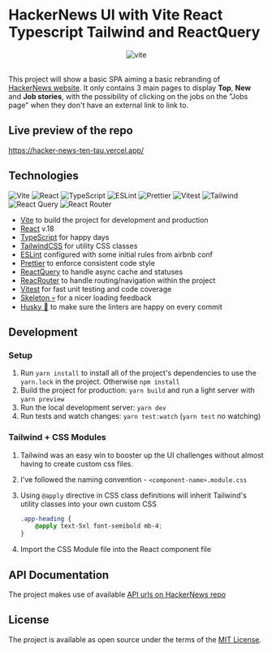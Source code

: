 # HackerNews UI with Vite React Typescript Tailwind and ReactQuery

<p align="center">
    <img src="https://miro.medium.com/v2/resize:fit:1200/1*A4AhcQBucS8bLpNRq3HCLg.png" alt="vite">
    <br>
    <br>
</p>

This project will show a basic SPA aiming a basic rebranding of [HackerNews website](https://news.ycombinator.com/). 
It only contains 3 main pages to display **Top**, **New** and **Job stories**, with the possibility of clicking
on the jobs on the "Jobs page" when they don't have an external link to link to.

## Live preview of the repo
https://hacker-news-ten-tau.vercel.app/

## Technologies

![Vite](https://img.shields.io/badge/build-vite-A855F7?style=flat&logo=vite)
![React](https://img.shields.io/badge/frontend-react-61DBFB?style=flat&logo=react)
![TypeScript](https://img.shields.io/badge/frontend-ts-blue?style=flat&logo=typescript)
![ESLint](https://img.shields.io/badge/linter-eslint-4B32C3?style=flat&logo=eslint)
![Prettier](https://img.shields.io/badge/formatter-prettier-F8BC45?style=flat&logo=prettier)
![Vitest](https://img.shields.io/badge/specs-vitest-yellow?style=flat&logo=vitest)
![Tailwind](https://img.shields.io/badge/frontend-tailwind-00C4C4?style=flat&logo=tailwindcss)
![React Query](https://img.shields.io/badge/-React%20Query-FF4154?style=flat&logo=react%20query&logoColor=white)
![React Router](https://img.shields.io/badge/React_Router-CA4245?style=flat&logo=react-router&logoColor=white)

- [Vite](https://vitejs.dev/) to build the project for development and production
- [React](https://reactjs.org/) v.18
- [TypeScript](https://www.typescriptlang.org/) for happy days
- [TailwindCSS](https://tailwindcss.com/) for utility CSS classes
- [ESLint](https://eslint.org/) configured with some initial rules from airbnb conf
- [Prettier](https://prettier.io/) to enforce consistent code style
- [ReactQuery](https://tanstack.com/query/v3/) to handle async cache and statuses
- [ReacRouter](https://reactrouter.com/en/main) to handle routing/navigation within the project
- [Vitest](https://vitest.dev/) for fast unit testing and code coverage
- [Skeleton 💀](https://github.com/dvtng/react-loading-skeleton) for a nicer loading feedback
- [Husky 🐶](https://typicode.github.io/husky/) to make sure the linters are happy on every commit

## Development

### Setup

1. Run `yarn install` to install all of the project's dependencies to use the `yarn.lock` in the project. Otherwise `npm install`
2. Build the project for production: `yarn build` and run a light server with `yarn preview`
3. Run the local development server: `yarn dev`
3. Run tests and watch changes: `yarn test:watch` (`yarn test` no watching)

### Tailwind + CSS Modules

1. Tailwind was an easy win to booster up the UI challenges without almost having to create custom css files.
2. I've followed the naming convention - `<component-name>.module.css`
3. Using `@apply` directive in CSS class definitions will inherit Tailwind's utility classes into your own custom CSS
    
    ```css
    .app-heading {
        @apply text-5xl font-semibold mb-4;
    }
    ```
4. Import the CSS Module file into the React component file


## API Documentation

The project makes use of available [API urls on HackerNews repo](https://news.ycombinator.com/news)

## License

The project is available as open source under the terms of the [MIT License](LICENSE).
